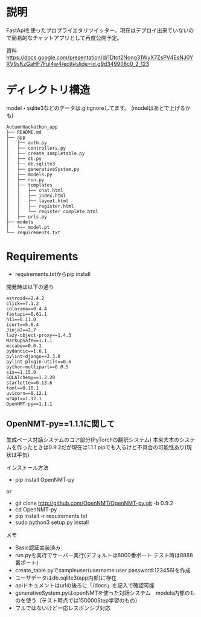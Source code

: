 # 説明
FastApiを使ったプロプライエタリツイッター。現在はデプロイ出来ていないので簡易的なチャットアプリとして再度公開予定。

資料 https://docs.google.com/presentation/d/1Dtot2Nong31WyX7ZsPV4EsNJ0YXV9sKzGaHF7Ful4w4/edit#slide=id.g9d349908c0_2_123

# ディレクトリ構造
model・sqlite3などのデータは.gitignoreしてます。
(modelはあとで上げるかも)
```
AutumnHackathon_app
├── README.md
├── app
│   ├── auth.py
│   ├── controllers.py
│   ├── create_sampletable.py
│   ├── db.py
│   ├── db.sqlite3
│   ├── generativeSystem.py
│   ├── models.py
│   ├── run.py
│   ├── templates
│   │   ├── chat.html
│   │   ├── index.html
│   │   ├── layout.html
│   │   ├── register.html
│   │   └── register_complete.html
│   ├── urls.py
├── models
│   └── model.pt
└── requirements.txt
```

# Requirements
- requirements.txtからpip install

開発時は以下の通り
```
astroid==2.4.2
click==7.1.2
colorama==0.4.4
fastapi==0.61.1
h11==0.11.0
isort==5.6.4
Jinja2==2.7
lazy-object-proxy==1.4.3
MarkupSafe==1.1.1       
mccabe==0.6.1
pydantic==1.6.1
pylint-django==2.3.0    
pylint-plugin-utils==0.6
python-multipart==0.0.5 
six==1.15.0
SQLAlchemy==1.3.20      
starlette==0.13.6       
toml==0.10.1
uvicorn==0.12.1
wrapt==1.12.1
OpenNMT-py==1.1.1
```

## OpenNMT-py==1.1.1に関して
生成ベース対話システムのコア部分(PyTorchの翻訳システム) 本来大本のシステムを作ったときは0.9.2だが現在は1.1.1 pipでも入るけど不具合の可能性あり(現状は平気)

インストール方法
- pip install OpenNMT-py

or

- git clone http://github.com/OpenNMT/OpenNMT-py.git -b 0.9.2
- cd OpenNMT-py
- pip install -r requirements.txt
- sudo python3 setup.py install

メモ
- Basic認証実装済み
- run.pyを実行でサーバー実行(デフォルトは8000番ポート テスト時は8888番ポート)
- create_table.pyでsampleuser(username:user password:123456)を作成
- ユーザデータはdb.sqlite3(app内部)に存在
- apiドキュメントはurlの後ろに「/docs」を記入で確認可能
- generativeSystem.pyはopenNMTを使った対話システム　models内部のものを使う（テスト時点では150000Step学習のもの）
- フルではないけど一応レスポンシブ対応
